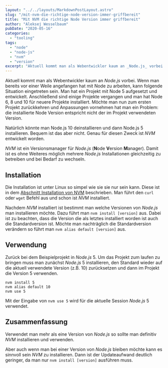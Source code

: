 ```yaml
---
layout: "../../layouts/MarkdownPostLayout.astro"
slug: "/mit-nvm-die-richtige-node-version-immer-griffbereit"  
title: "Mit NVM die richtige Node Version immer griffbereit"
author: "Aleksej Wesselbaum"
pubDate: "2020-05-16"
categories: 
  - "tooling"
tags: 
  - "node"
  - "node-js"
  - "nvm"
  - "version"
excerpt: "Aktuell kommt man als Webentwickler kaum an _Node.js_ vorbei. Wenn man bereits vor einer Weile angefangen hat mit Node zu arbeiten, kann folgende Situation eingetreten sein. Man hat ein Projekt mit Node 5 aufgesetzt und entwickelt. Anschließend sind einige Projekte vergangen und man hat Node 6, 8 und 10 für neuere Projekte installiert. Möchte man nun zum ersten Projekt zurückkehren und Anpassungen vornehmen hat man ein Problem: die installierte Node Version entspricht nicht der im Projekt verwendeten Version."
---
```


Aktuell kommt man als Webentwickler kaum an _Node.js_ vorbei. Wenn man bereits vor einer Weile angefangen hat mit Node zu arbeiten, kann folgende Situation eingetreten sein. Man hat ein Projekt mit Node 5 aufgesetzt und entwickelt. Anschließend sind einige Projekte vergangen und man hat Node 6, 8 und 10 für neuere Projekte installiert. Möchte man nun zum ersten Projekt zurückkehren und Anpassungen vornehmen hat man ein Problem: die installierte Node Version entspricht nicht der im Projekt verwendeten Version.

Natürlich könnte man Node.js 10 deinstallieren und dann Node.js 5 installieren. Bequem ist das aber nicht. Genau für diesen Zweck ist _NVM_ entwickelt worden.

_NVM_ ist ein Versionsmanager für _Node.js_ (**N**ode **V**ersion **M**anager). Damit ist es ohne Weiteres möglich mehrere _Node.js_ Installationen gleichzeitig zu betreiben und bei Bedarf zu wechseln.

## Installation

Die Installation ist unter Linux so simpel wie sie sie nur sein kann. Diese ist in dem [Abschnitt Installation von NVM](https://github.com/nvm-sh/nvm#install--update-script) beschrieben. Man führt den `curl` oder `wget` Befehl aus und schon ist _NVM_ installiert.

Nachdem _NVM_ installiert ist bestimmt man welche Versionen von _Node.js_ man installieren möchte. Dazu führt man `nvm install [version]` aus. Dabei ist zu beachten, dass die Version die als letztes installiert worden ist auch die Standardversion ist. Möchte man nachträglich die Standardversion verändern so führt man `nvm alias default [version]` aus.

## Verwendung

Zurück bei dem Beispielprojekt in _Node.js_ 5. Um das Projekt zum laufen zu bringen muss man zunächst _Node.js_ 5 installieren, den Standard wieder auf die aktuell verwendete Version (z.B. 10) zurücksetzen und dann im Projekt die Version 5 verwenden.

```
nvm install 5
nvm alias default 10
nvm use 5
```

Mit der Eingabe von `nvm use 5` wird für die aktuelle Session _Node.js_ 5 verwendet.

## Zusammenfassung

Verwendet man mehr als eine Version von _Node.js_ so sollte man definitiv _NVM_ installieren und verwenden.

Aber auch wenn man bei einer Version von _Node.js_ bleiben möchte kann es sinnvoll sein _NVM_ zu installieren. Dann ist der Updateaufwand deutlich geringer, da man nur `nvm install [version]` ausführen muss.
